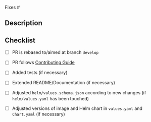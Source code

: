 <!--- Provide a general summary of your changes in the Title above -->

<!--- Reference respective issue if it exists -->
Fixes #

## Description

<!--- Provide a short description of the PR: why? how? -->

## Checklist
<!--- Mark as done if a point is not necessary. Feel free to reach out if help on any items in the checklist is needed. -->

- [ ] PR is rebased to/aimed at branch `develop`
- [ ] PR follows [Contributing Guide](https://github.com/sse-secure-systems/connaisseur/blob/master/docs/CONTRIBUTING.md)
- [ ] Added tests (if necessary)
- [ ] Extended README/Documentation (if necessary)
- [ ] Adjusted `helm/values.schema.json` according to new changes (if `helm/values.yaml` has been touched)
- [ ] Adjusted versions of image and Helm chart in `values.yaml` and `Chart.yaml` (if necessary)


